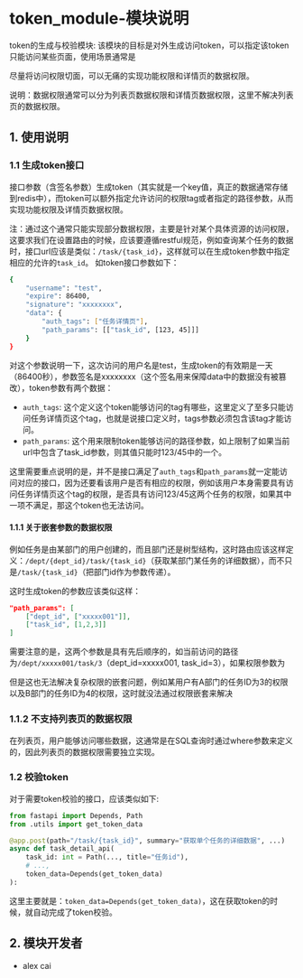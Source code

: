 # token_module-模块说明

token的生成与校验模块: 该模块的目标是对外生成访问token，可以指定该token只能访问某些页面，使用场景通常是

尽量将访问权限切面，可以无痛的实现功能权限和详情页的数据权限。

说明：数据权限通常可以分为列表页数据权限和详情页数据权限，这里不解决列表页的数据权限。

## 1. 使用说明

### 1.1 生成token接口

接口参数（含签名参数）生成token（其实就是一个key值，真正的数据通常存储到redis中），而token可以额外指定允许访问的权限tag或者指定的路径参数，从而实现功能权限及详情页数据权限。

注：通过这个通常只能实现部分数据权限，主要是针对某个具体资源的访问权限，这要求我们在设置路由的时候，应该要遵循restful规范，例如查询某个任务的数据时，接口url应该是类似：`/task/{task_id}`，这样就可以在生成token参数中指定相应的允许的`task_id`。
如token接口参数如下：

```sh
{
    "username": "test",
    "expire": 86400,
    "signature": "xxxxxxxx",
    "data": {
        "auth_tags": ["任务详情页"],
        "path_params": [["task_id", [123, 45]]]
    }
}
```

对这个参数说明一下，这次访问的用户名是test，生成token的有效期是一天（86400秒），参数签名是xxxxxxxx（这个签名用来保障data中的数据没有被篡改），token参数有两个数据：

- `auth_tags`: 这个定义这个token能够访问的tag有哪些，这里定义了至多只能访问任务详情页这个tag，也就是说接口定义时，tags参数必须包含该tag才能访问。
- `path_params`: 这个用来限制token能够访问的路径参数，如上限制了如果当前url中包含了task_id参数，则其值只能时123/45中的一个。

这里需要重点说明的是，并不是接口满足了`auth_tags`和`path_params`就一定能访问对应的接口，因为还要看该用户是否有相应的权限，例如该用户本身需要具有访问任务详情页这个tag的权限，是否具有访问123/45这两个任务的权限，如果其中一项不满足，那这个token也无法访问。

#### 1.1.1 关于嵌套参数的数据权限

例如任务是由某部门的用户创建的，而且部门还是树型结构，这时路由应该这样定义：`/dept/{dept_id}/task/{task_id}`（获取某部门某任务的详细数据），而不只是`/task/{task_id}`（把部门id作为参数传递）。

这时生成token的参数应该类似这样：

```json
"path_params": [
    ["dept_id", ["xxxxx001"]],
    ["task_id", [1,2,3]]
]
```

需要注意的是，这两个参数是具有先后顺序的，如当前访问的路径为`/dept/xxxxx001/task/3`（dept_id=xxxxx001, task_id=3），如果权限参数为

但是这也无法解决复杂权限的嵌套问题，例如某用户有A部门的任务ID为3的权限以及B部门的任务ID为4的权限，这时就没法通过权限嵌套来解决

### 1.1.2 不支持列表页的数据权限

在列表页，用户能够访问哪些数据，这通常是在SQL查询时通过where参数来定义的，因此列表页的数据权限需要独立实现。

### 1.2 校验token

对于需要token校验的接口，应该类似如下:

```python
from fastapi import Depends, Path
from .utils import get_token_data

@app.post(path="/task/{task_id}", summary="获取单个任务的详细数据", ...)
async def task_detail_api(
    task_id: int = Path(..., title="任务id"),
    # ...,
    token_data=Depends(get_token_data)
):
```

这里主要就是：`token_data=Depends(get_token_data)`，这在获取token的时候，就自动完成了token校验。

## 2. 模块开发者

- alex cai
